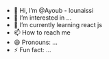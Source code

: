 - 👋 Hi, I’m @Ayoub - lounaissi 
- 👀 I’m interested in ... 
- 🌱 I’m currently learning react js 
- 📫 How to reach me 
- 😄 Pronouns: ...
- ⚡ Fun fact: ...

<!---
Ayoub-lo/Ayoub-lo is a ✨ special ✨ repository because its `README.md` (this file) appears on your GitHub profile.
You can click the Preview link to take a look at your changes.
--->
